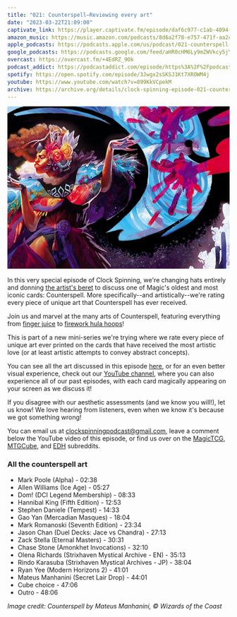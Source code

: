 ```yaml
---
title: "021: Counterspell—Reviewing every art"
date: "2023-03-22T21:09:00"
captivate_link: https://player.captivate.fm/episode/daf6c977-c1ab-4094-974e-07b22f98ab2a
amazon_music: https://music.amazon.com/podcasts/8d6a2f78-e757-471f-aa2c-47afe84c72db/episodes/46a144c9-2c46-499d-ba83-79109108ac3e/clock-spinning%E2%80%94magic-the-gathering-history-021-counterspell-art-review
apple_podcasts: https://podcasts.apple.com/us/podcast/021-counterspell-art-review/id1611106302?i=1000605492310
google_podcasts: https://podcasts.google.com/feed/aHR0cHM6Ly9mZWVkcy5jYXB0aXZhdGUuZm0vY2xvY2stc3Bpbm5pbmcv/episode/ZGFmNmM5NzctYzFhYi00MDk0LTk3NGUtMDdiMjJmOThhYjJh?sa=X&ved=0CAUQkfYCahcKEwjguauno_H9AhUAAAAAHQAAAAAQAQ
overcast: https://overcast.fm/+4EdRZ_9Ok
podcast_addict: https://podcastaddict.com/episode/https%3A%2F%2Fpodcasts.captivate.fm%2Fmedia%2F071ceaad-4395-4e6e-9ecf-013966d105c7%2FClock-Spinning-Episode-021-Counterspell-Art-Review-converted.mp3&podcastId=3861161
spotify: https://open.spotify.com/episode/3Jwgx2sSKSJ1Kt7XROWM4j
youtube: https://www.youtube.com/watch?v=899KkVCpekM
archive: https://archive.org/details/clock-spinning-episode-021-counterspell-art-review
---
```


![Counterspell](./sld-331-counterspell.jpg)

In this very special episode of Clock Spinning, we're changing hats entirely and donning [the artist's beret](https://scryfall.com/card/unh/11/fascist-art-director) to discuss one of Magic's oldest and most iconic cards: Counterspell. More specifically--and artistically--we're rating every piece of unique art that Counterspell has ever received.

Join us and marvel at the many arts of Counterspell, featuring everything from [finger juice](https://scryfall.com/card/lea/54/counterspell) to [firework hula hoops](https://scryfall.com/card/ema/43/counterspell)!

This is part of a new mini-series we're trying where we rate every piece of unique art ever printed on the cards that have received the most artistic love (or at least artistic attempts to convey abstract concepts).

You can see all the art discussed in this episode [here](https://scryfall.com/search?q=counterspell+unique%3Aart+prefer%3Aoldest&order=released&dir=asc), or for an even better visual experience, check out our [YouTube channel](https://www.youtube.com/@clockspinning), where you can also experience all of our past episodes, with each card magically appearing on your screen as we discuss it!

If you disagree with our aesthetic assessments (and we know you will!), let us know! We love hearing from listeners, even when we know it's because we got something wrong!

You can email us at clockspinningpodcast@gmail.com, leave a comment below the YouTube video of this episode, or find us over on the [MagicTCG](https://www.reddit.com/r/magicTCG/), [MTGCube](https://www.reddit.com/r/mtgcube/), and [EDH](https://www.reddit.com/r/EDH/) subreddits.

### All the counterspell art

* Mark Poole (Alpha) - 02:38
* Allen Williams (Ice Age) - 05:27
* Dom! (DCI Legend Membership) - 08:33
* Hannibal King (Fifth Edition) - 12:53
* Stephen Daniele (Tempest) - 14:33
* Gao Yan (Mercadian Masques) - 18:04
* Mark Romanoski (Seventh Edition) - 23:34
* Jason Chan (Duel Decks: Jace vs Chandra) - 27:13
* Zack Stella (Eternal Masters) - 30:31
* Chase Stone (Amonkhet Invocations) - 32:10
* Olena Richards (Strixhaven Mystical Archive - EN) - 35:13
* Rindo Karasuba (Strixhaven Mystical Archives - JP) - 38:04
* Ryan Yee (Modern Horizons 2) - 41:01
* Mateus Manhanini (Secret Lair Drop) - 44:01
* Cube choice - 47:06
* Outro - 48:06

_Image credit: Counterspell by Mateus Manhanini, © Wizards of the Coast_
